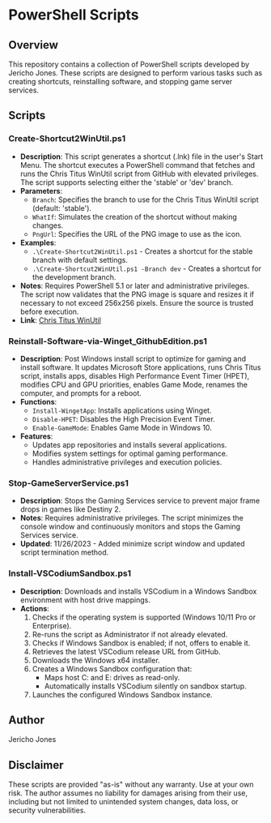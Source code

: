 # PowerShell Scripts

## Overview
This repository contains a collection of PowerShell scripts developed by Jericho Jones. These scripts are designed to perform various tasks such as creating shortcuts, reinstalling software, and stopping game server services.

## Scripts

### Create-Shortcut2WinUtil.ps1
- **Description**: This script generates a shortcut (.lnk) file in the user's Start Menu. The shortcut executes a PowerShell command that fetches and runs the Chris Titus WinUtil script from GitHub with elevated privileges. The script supports selecting either the 'stable' or 'dev' branch.
- **Parameters**:
  - `Branch`: Specifies the branch to use for the Chris Titus WinUtil script (default: 'stable').
  - `WhatIf`: Simulates the creation of the shortcut without making changes.
  - `PngUrl`: Specifies the URL of the PNG image to use as the icon.
- **Examples**:
  - `.\Create-Shortcut2WinUtil.ps1` - Creates a shortcut for the stable branch with default settings.
  - `.\Create-Shortcut2WinUtil.ps1 -Branch dev` - Creates a shortcut for the development branch.
- **Notes**: Requires PowerShell 5.1 or later and administrative privileges. The script now validates that the PNG image is square and resizes it if necessary to not exceed 256x256 pixels. Ensure the source is trusted before execution.
- **Link**: [Chris Titus WinUtil](https://github.com/ChrisTitusTech/winutil)
  
### Reinstall-Software-via-Winget_GithubEdition.ps1
- **Description**: Post Windows install script to optimize for gaming and install software. It updates Microsoft Store applications, runs Chris Titus script, installs apps, disables High Performance Event Timer (HPET), modifies CPU and GPU priorities, enables Game Mode, renames the computer, and prompts for a reboot.
- **Functions**:
  - `Install-WingetApp`: Installs applications using Winget.
  - `Disable-HPET`: Disables the High Precision Event Timer.
  - `Enable-GameMode`: Enables Game Mode in Windows 10.
- **Features**: 
  - Updates app repositories and installs several applications.
  - Modifies system settings for optimal gaming performance.
  - Handles administrative privileges and execution policies.

### Stop-GameServerService.ps1
- **Description**: Stops the Gaming Services service to prevent major frame drops in games like Destiny 2.
- **Notes**: Requires administrative privileges. The script minimizes the console window and continuously monitors and stops the Gaming Services service.
- **Updated**: 11/26/2023 - Added minimize script window and updated script termination method.

### Install-VSCodiumSandbox.ps1
- **Description**: Downloads and installs VSCodium in a Windows Sandbox environment with host drive mappings.
- **Actions**:
  1. Checks if the operating system is supported (Windows 10/11 Pro or Enterprise).
  2. Re-runs the script as Administrator if not already elevated.
  3. Checks if Windows Sandbox is enabled; if not, offers to enable it.
  4. Retrieves the latest VSCodium release URL from GitHub.
  5. Downloads the Windows x64 installer.
  6. Creates a Windows Sandbox configuration that:
     - Maps host C: and E: drives as read-only.
     - Automatically installs VSCodium silently on sandbox startup.
  7. Launches the configured Windows Sandbox instance.
 
## Author
Jericho Jones

## Disclaimer
These scripts are provided "as-is" without any warranty. Use at your own risk. The author assumes no liability for damages arising from their use, including but not limited to unintended system changes, data loss, or security vulnerabilities.
